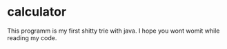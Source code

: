 # calculator
This programm is my first shitty trie with java.
I hope you wont womit while reading my code.
